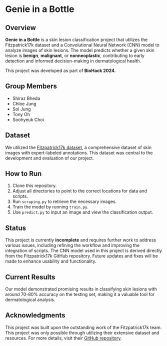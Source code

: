 # Genie in a Bottle

## Overview

**Genie in a Bottle** is a skin lesion classification project that utilizes the Fitzpatrick17k dataset and a Convolutional Neural Network (CNN) model to analyze images of skin lesions. The model predicts whether a given skin lesion is **benign**, **malignant**, or **nonneoplastic**, contributing to early detection and informed decision-making in dermatological health.

This project was developed as part of **BioHack 2024**.

## Group Members

- Shiraz Bheda
- Chloe Jung
- Sol Jung
- Tony Oh
- Soohyeuk Choi

## Dataset

We utilized the [Fitzpatrick17k dataset](https://github.com/mattgroh/fitzpatrick17k), a comprehensive dataset of skin images with expert-labeled annotations. This dataset was central to the development and evaluation of our project.

## How to Run

1. Clone this repository.
2. Adjust all directories to point to the correct locations for data and scripts.
3. Run `scraping.py` to retrieve the necessary images.
4. Train the model by running `train.py`.
5. Use `predict.py` to input an image and view the classification output.

## Status

This project is currently **incomplete** and requires further work to address various issues, including refining the workflow and improving the integration of scripts. The CNN model used in this project is derived directly from the Fitzpatrick17k GitHub repository. Future updates and fixes will be made to enhance usability and functionality.

## Current Results

Our model demonstrated promising results in classifying skin lesions with around 70-80% accuracy on the testing set, making it a valuable tool for dermatological analysis.

## Acknowledgments

This project was built upon the outstanding work of the Fitzpatrick17k team. This project was only possible through utilizing their extensive dataset and resources. For more details, visit their [GitHub repository](https://github.com/mattgroh/fitzpatrick17k).
